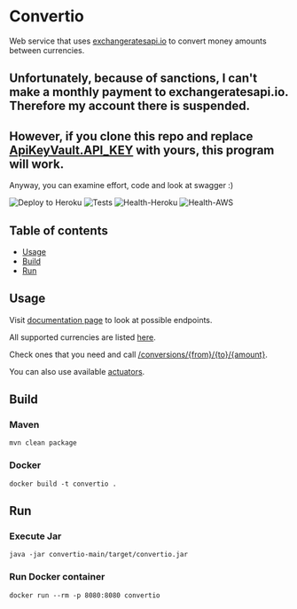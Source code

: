 # Convertio

Web service that uses [exchangeratesapi.io](https://exchangeratesapi.io) to convert money amounts between currencies.

## Unfortunately, because of sanctions, I can't make a monthly payment to exchangeratesapi.io. Therefore my account there is suspended.

## However, if you clone this repo and replace [ApiKeyVault.API_KEY](convertio-conversion-source-exchangeratesapi/src/main/java/ru/alexander/convertio/conversions/source/exchangeratesapi/ApiKeyVault.java) with yours, this program will work.

Anyway, you can examine effort, code and look at swagger :)

![Deploy to Heroku](https://github.com/AlexanderShelyugov/Convertio/actions/workflows/heroku.yml/badge.svg)
![Tests](https://github.com/AlexanderShelyugov/Convertio/actions/workflows/tests.yml/badge.svg)
![Health-Heroku](https://img.shields.io/website?label=App%20on%20Heroku&url=https%3A%2F%2Falexander-shelyugov-convertio.herokuapp.com%2Factuator%2Fhealth)
![Health-AWS](https://img.shields.io/website?label=App%20on%20AWS&url=http%3A%2F%2Fconvertio-env.eba-6e8nxdry.us-east-1.elasticbeanstalk.com%2Factuator%2Fhealth)

## Table of contents
- [Usage](#Usage)
- [Build](#Build)
- [Run](#Run)

## Usage
Visit [documentation page](https://alexander-shelyugov-convertio.herokuapp.com/docs) to look at possible endpoints.

All supported currencies are listed [here](https://alexander-shelyugov-convertio.herokuapp.com/currencies).

Check ones that you need and call [/conversions/{from}/{to}/{amount}](https://alexander-shelyugov-convertio.herokuapp.com/conversions/USD/EUR/100).

You can also use available [actuators](https://alexander-shelyugov-convertio.herokuapp.com/actuator).

## Build
### Maven
```shell
mvn clean package
```
### Docker
```shell
docker build -t convertio .
```

## Run
### Execute Jar
```shell
java -jar convertio-main/target/convertio.jar
```
### Run Docker container
```shell
docker run --rm -p 8080:8080 convertio
```